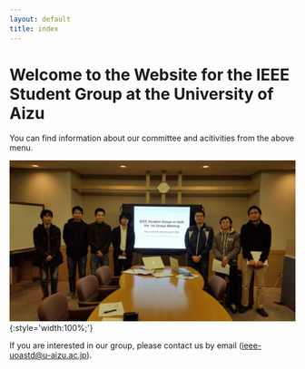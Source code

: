 ```yaml
---
layout: default
title: index
---
```


# Welcome to the Website for the IEEE Student Group at the University of Aizu

You can find information about our committee and acitivities from the above menu.

![pic](/images/home.jpg){:style='width:100%;'}


If you are interested in our group, please contact us by email (<ieee-uoastd@u-aizu.ac.jp>).
